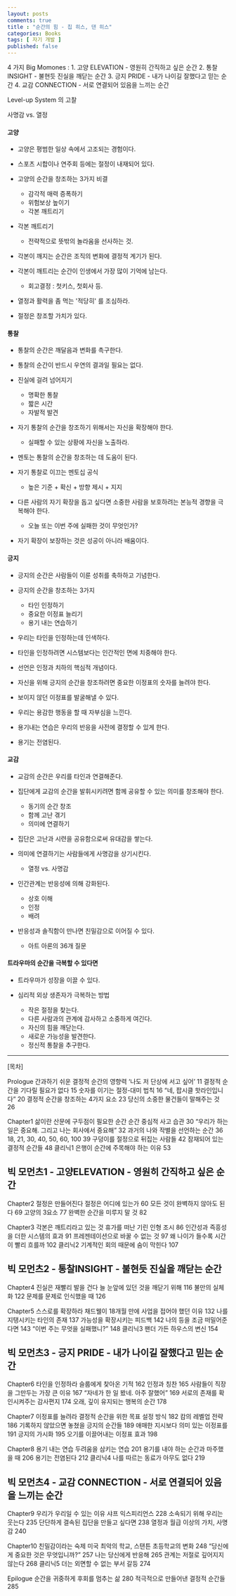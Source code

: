 ```yaml
---
layout: posts
comments: true
title : "순간의 힘 - 칩 히스, 댄 히스"
categories: Books
tags: [ 자기 개발 ]
published: false
---
```


4 가지 Big Momones
 : 1. 고양 ELEVATION - 영원히 간직하고 싶은 순간
   2. 통찰 INSIGHT - 불현듯 진실을 깨닫는 순간
   3. 긍지 PRIDE - 내가 나이길 잘했다고 믿는 순간
   4. 교감 CONNECTION - 서로 연결되어 있음을 느끼는 순간

Level-up System 의 고찰

사명감 vs. 열정

#### 고양

- 고양은 평범한 일상 속에서 고조되는 경험이다.

- 스포츠 시합이나 연주회 등에는 절정이 내재되어 있다.

- 고양의 순간을 창조하는 3가지 비결
  - 감각적 매력 증폭하기
  - 위험보상 높이기
  - 각본 깨트리기

- 각본 깨트리기
  - 전략적으로 뜻밖의 놀라움을 선사하는 것.

- 각본이 깨지는 순간은 조직의 변화에 결정적 계기가 된다.

- 각본이 깨트리는 순간이 인생에서 가장 많이 기억에 남는다.
  - 회고결정 : 첫키스, 첫회사 등.

- 열정과 활력을 좀 먹는 '적당히' 를 조심하라.

- 절정은 창조할 가치가 있다.

#### 통찰

- 통찰의 순간은 깨달음과 변화를 촉구한다.

- 통찰의 순간이 반드시 우연의 결과일 필요는 없다.

- 진실에 걸려 넘어지기
  - 명확한 통찰
  - 짧은 시간
  - 자발적 발견

- 자기 통찰의 순간을 창조하기 위해서는 자신을 확장해야 한다.
  - 실패할 수 있는 상황에 자신을 노출하라.

- 멘토는 통찰의 순간을 창조하는 데 도움이 된다.

- 자기 통찰로 이끄는 멘토십 공식
  - 높은 기준 + 확신 + 방향 제시 + 지지

- 다른 사람의 자기 확장을 돕고 싶다면 소중한 사람을 보호하려는 본능적 경향을 극복해야 한다.
  - 오늘 또는 이번 주에 실패한 것이 무엇인가?

- 자기 확장이 보장하는 것은 성공이 아니라 배움이다.

#### 긍지

- 긍지의 순간은 사람들이 이룬 성취를 축하하고 기념한다.

- 긍지의 순간을 창조하는 3가지
  - 타인 인정하기
  - 중요한 이정표 늘리기
  - 용기 내는 연습하기

- 우리는 타인을 인정하는데 인색하다.

- 타인을 인정하려면 시스템보다는 인간적인 면에 치중해야 한다.

- 선언은 인정과 치하의 핵심적 개념이다.

- 자신을 위해 긍지의 순간을 창조하려면 중요한 이정표의 숫자를 늘려야 한다.

- 보이지 않던 이정표를 발굴해낼 수 있다.

- 우리는 용감한 행동을 할 때 자부심을 느낀다.

- 용기내는 연습은 우리의 반응을 사전에 결정할 수 있게 한다.

- 용기는 전염된다.

#### 교감

- 교감의 순간은 우리를 타인과 연결해준다.

- 집단에게 교감의 순간을 발휘시키려면 함께 공유할 수 있는 의미를 창조해야 한다.
  - 동기의 순간 창조
  - 함께 고난 겪기
  - 의미에 연결하기

- 집단은 고난과 시련을 공유함으로써 유대감을 쌓는다.

- 의미에 연결하기는 사람들에게 사명감을 상기시킨다.
  - 열정 vs. 사명감

- 인간관계는 반응성에 의해 강화된다.
  - 상호 이해
  - 인정
  - 배려

- 반응성과 솔직함이 만나면 친밀감으로 이어질 수 있다.
  - 아트 아론의 36개 질문

#### 트라우마의 순간을 극복할 수 있다면

- 트라우마가 성장을 이끌 수 있다.

- 심리적 외상 생존자가 극복하는 방법
  - 작은 절정을 찾는다.
  - 다른 사람과의 관계에 감사하고 소중하게 여긴다.
  - 자신의 힘을 깨닫는다.
  - 새로운 가능성을 발견한다.
  - 정신적 통찰을 추구한다.

---

[목차]

Prologue 간과하기 쉬운 결정적 순간의 영향력
‘나도 저 단상에 서고 싶어’ 11
결정적 순간을 기다릴 필요가 없다 15
숫자를 이기는 절정-대미 법칙 16
“네, 팝시클 핫라인입니다” 20
결정적 순간을 창조하는 4가지 요소 23
당신의 소중한 물건들이 말해주는 것 26

Chapter1 삶이란 산문에 구두점이 필요한 순간
순간 중심적 사고 습관 30
“우리가 하는 일은 중요해. 그리고 나는 회사에서 중요해” 32
과거의 나와 작별을 선언하는 순간 36
18, 21, 30, 40, 50, 60, 100 39
구덩이를 절정으로 뒤집는 사람들 42
잠재되어 있는 결정적 순간들 48
클리닉1 은행이 순간에 주목해야 하는 이유 53

## 빅 모먼츠1 - 고양ELEVATION - 영원히 간직하고 싶은 순간

Chapter2 절정은 만들어진다
절정은 어디에 있는가 60
모든 것이 완벽하지 않아도 된다 69
고양의 3요소 77
완벽한 순간을 미루지 말 것 82

Chapter3 각본은 깨트리라고 있는 것
휴가를 떠난 기린 인형 조시 86
인간성과 즉흥성을 더한 시스템의 효과 91
프레젠테이션으로 바꿀 수 없는 것 97
왜 나이가 들수록 시간이 빨리 흐를까 102
클리닉2 기계적인 회의 때문에 숨이 막힌다 107

## 빅 모먼츠2 - 통찰INSIGHT - 불현듯 진실을 깨닫는 순간

Chapter4 진실은 재빨리 발을 건다
늘 눈앞에 있던 것을 깨닫기 위해 116
불만의 실체화 122
문제를 문제로 인식했을 때 126

Chapter5 스스로를 확장하라
채드웰이 18개월 만에 사업을 접어야 했던 이유 132
나를 지탱시키는 타인의 존재 137
가능성을 확장시키는 피드백 142
나의 등을 조금 떠밀어준다면 143
“이번 주는 무엇을 실패했니?” 148
클리닉3 팬더 가든 하우스의 변신 154

## 빅 모먼츠3 - 긍지 PRIDE - 내가 나이길 잘했다고 믿는 순간

Chapter6 타인을 인정하라
슬룹에게 찾아온 기적 162
인정과 칭찬 165
사람들이 직장을 그만두는 가장 큰 이유 167
“자네가 한 일 봤네. 아주 잘했어” 169
서로의 존재를 확인시켜주는 감사편지 174
오래, 깊이 유지되는 행복의 순간 178

Chapter7 이정표를 늘려라
결정적 순간을 위한 목표 설정 방식 182
캄의 레벨업 전략 186
기록하지 않았으면 놓쳤을 긍지의 순간들 189
애매한 지시보다 의미 있는 이정표를 191
긍지의 가시화 195
오기를 이끌어내는 이정표 효과 198

Chapter8 용기 내는 연습
두려움을 삼키는 연습 201
용기를 내야 하는 순간과 마주했을 때 206
용기는 전염된다 212
클리닉4 나를 따르는 동료가 아무도 없다 219

## 빅 모먼츠4 - 교감 CONNECTION - 서로 연결되어 있음을 느끼는 순간

Chapter9 우리가 우리일 수 있는 이유
샤프 익스피리언스 228
소속되기 위해 우리는 웃는다 235
단단하게 결속된 집단을 만들고 싶다면 238
열정과 월급 이상의 가치, 사명감 240

Chapter10 친밀감이라는 숙제
미국 최악의 학교, 스탠튼 초등학교의 변화 248
“당신에게 중요한 것은 무엇입니까?” 257
나는 당신에게 반응해 265
관계는 저절로 깊어지지 않는다 268
클리닉5 더는 외면할 수 없는 부서 갈등 274

Epilogue 순간을 귀중하게
후회를 멈추는 삶 280
적극적으로 만들어낸 결정적 순간들 285
